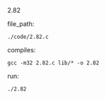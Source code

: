 2.82

file_path:

```
./code/2.82.c
```

compiles:

```
gcc -m32 2.82.c lib/* -o 2.82
```

run:

```
./2.82
```
